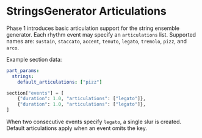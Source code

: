 # StringsGenerator Articulations

Phase 1 introduces basic articulation support for the string ensemble generator.
Each rhythm event may specify an `articulations` list. Supported names are:
`sustain`, `staccato`, `accent`, `tenuto`, `legato`, `tremolo`, `pizz`, and
`arco`.

Example section data:

```yaml
part_params:
  strings:
    default_articulations: ["pizz"]
```

```python
section["events"] = [
    {"duration": 1.0, "articulations": ["legato"]},
    {"duration": 1.0, "articulations": ["legato"]},
]
```

When two consecutive events specify `legato`, a single slur is created.  Default
articulations apply when an event omits the key.
